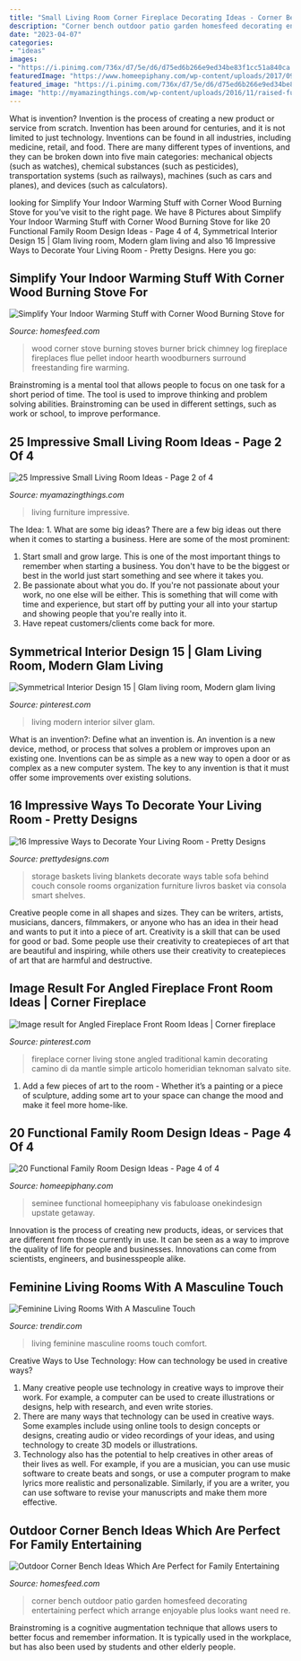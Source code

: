 ```yaml
---
title: "Small Living Room Corner Fireplace Decorating Ideas - Corner Bench Outdoor Patio Garden Homesfeed Decorating Entertaining Perfect Which Arrange Enjoyable Plus Looks Want Need Re"
description: "Corner bench outdoor patio garden homesfeed decorating entertaining perfect which arrange enjoyable plus looks want need re"
date: "2023-04-07"
categories:
- "ideas"
images:
- "https://i.pinimg.com/736x/d7/5e/d6/d75ed6b266e9ed34be83f1cc51a840ca.jpg"
featuredImage: "https://www.homeepiphany.com/wp-content/uploads/2017/09/family-rooms_359.jpg"
featured_image: "https://i.pinimg.com/736x/d7/5e/d6/d75ed6b266e9ed34be83f1cc51a840ca.jpg"
image: "http://myamazingthings.com/wp-content/uploads/2016/11/raised-furniture-683x1024.jpg"
---
```



What is invention?
Invention is the process of creating a new product or service from scratch. Invention has been around for centuries, and it is not limited to just technology. Inventions can be found in all industries, including medicine, retail, and food. There are many different types of inventions, and they can be broken down into five main categories: mechanical objects (such as watches), chemical substances (such as pesticides), transportation systems (such as railways), machines (such as cars and planes), and devices (such as calculators).

	

		
looking for Simplify Your Indoor Warming Stuff with Corner Wood Burning Stove for you've visit to the right page. We have 8 Pictures about Simplify Your Indoor Warming Stuff with Corner Wood Burning Stove for like 20 Functional Family Room Design Ideas - Page 4 of 4, Symmetrical Interior Design 15 | Glam living room, Modern glam living and also 16 Impressive Ways to Decorate Your Living Room - Pretty Designs. Here you go:
		
    
## Simplify Your Indoor Warming Stuff With Corner Wood Burning Stove For

<img loading=lazy src="https://homesfeed.com/wp-content/uploads/2015/08/stunning-classic-reddish-brick-corner-wood-burning-stove-design-with-metal-chimney-and-arch-style-beneath-small-glass-window.jpg" onerror="this.onerror=null;this.src='https://tse1.mm.bing.net/th?id=OIP.BW8EyQ6OgDsGK2jxl3yGfQHaJ4&amp;pid=15.1';" alt="Simplify Your Indoor Warming Stuff with Corner Wood Burning Stove for">

_Source: homesfeed.com_

>wood corner stove burning stoves burner brick chimney log fireplace fireplaces flue pellet indoor hearth woodburners surround freestanding fire warming. 

	

Brainstroming is a mental tool that allows people to focus on one task for a short period of time. The tool is used to improve thinking and problem solving abilities. Brainstroming can be used in different settings, such as work or school, to improve performance.

    
## 25 Impressive Small Living Room Ideas - Page 2 Of 4

<img loading=lazy src="http://myamazingthings.com/wp-content/uploads/2016/11/raised-furniture-683x1024.jpg" onerror="this.onerror=null;this.src='https://tse3.mm.bing.net/th?id=OIP.AGjM7oyn2pqFzlf5ehR26AHaLG&amp;pid=15.1';" alt="25 Impressive Small Living Room Ideas - Page 2 of 4">

_Source: myamazingthings.com_

>living furniture impressive. 

	

The Idea: 1. What are some big ideas?
There are a few big ideas out there when it comes to starting a business. Here are some of the most prominent:
1. Start small and grow large. This is one of the most important things to remember when starting a business. You don't have to be the biggest or best in the world just start something and see where it takes you.
2. Be passionate about what you do. If you're not passionate about your work, no one else will be either. This is something that will come with time and experience, but start off by putting your all into your startup and showing people that you're really into it.
3. Have repeat customers/clients come back for more.

    
## Symmetrical Interior Design 15 | Glam Living Room, Modern Glam Living

<img loading=lazy src="https://i.pinimg.com/736x/d7/5e/d6/d75ed6b266e9ed34be83f1cc51a840ca.jpg" onerror="this.onerror=null;this.src='https://tse1.mm.bing.net/th?id=OIP.z1zBNPYsBcQIofzOQaYLHgHaKi&amp;pid=15.1';" alt="Symmetrical Interior Design 15 | Glam living room, Modern glam living">

_Source: pinterest.com_

>living modern interior silver glam. 

	

What is an invention?: Define what an invention is.
An invention is a new device, method, or process that solves a problem or improves upon an existing one. Inventions can be as simple as a new way to open a door or as complex as a new computer system. The key to any invention is that it must offer some improvements over existing solutions.

    
## 16 Impressive Ways To Decorate Your Living Room - Pretty Designs

<img loading=lazy src="http://www.prettydesigns.com/wp-content/uploads/2015/08/Storage-Baskets.jpg" onerror="this.onerror=null;this.src='https://tse1.mm.bing.net/th?id=OIP.Mc2y8guFc791Ore-B5_mGAHaJ3&amp;pid=15.1';" alt="16 Impressive Ways to Decorate Your Living Room - Pretty Designs">

_Source: prettydesigns.com_

>storage baskets living blankets decorate ways table sofa behind couch console rooms organization furniture livros basket via consola smart shelves. 

	

Creative people come in all shapes and sizes. They can be writers, artists, musicians, dancers, filmmakers, or anyone who has an idea in their head and wants to put it into a piece of art. Creativity is a skill that can be used for good or bad. Some people use their creativity to createpieces of art that are beautiful and inspiring, while others use their creativity to createpieces of art that are harmful and destructive.

    
## Image Result For Angled Fireplace Front Room Ideas | Corner Fireplace

<img loading=lazy src="https://i.pinimg.com/736x/3c/6b/23/3c6b23aa1efc844ce6063aedcd2ad52b.jpg" onerror="this.onerror=null;this.src='https://tse2.mm.bing.net/th?id=OIP.octBNpkN25CLdfZYl_8XiAHaKI&amp;pid=15.1';" alt="Image result for Angled Fireplace Front Room Ideas | Corner fireplace">

_Source: pinterest.com_

>fireplace corner living stone angled traditional kamin decorating camino di da mantle simple articolo homeridian teknoman salvato site. 

	

1. Add a few pieces of art to the room - Whether it’s a painting or a piece of sculpture, adding some art to your space can change the mood and make it feel more home-like.

    
## 20 Functional Family Room Design Ideas - Page 4 Of 4

<img loading=lazy src="https://www.homeepiphany.com/wp-content/uploads/2017/09/family-rooms_359.jpg" onerror="this.onerror=null;this.src='https://tse2.mm.bing.net/th?id=OIP.7EwtKPOqi-b5-LU0xc-7FQHaLO&amp;pid=15.1';" alt="20 Functional Family Room Design Ideas - Page 4 of 4">

_Source: homeepiphany.com_

>seminee functional homeepiphany vis fabuloase onekindesign upstate getaway. 

	

Innovation is the process of creating new products, ideas, or services that are different from those currently in use. It can be seen as a way to improve the quality of life for people and businesses. Innovations can come from scientists, engineers, and businesspeople alike.

    
## Feminine Living Rooms With A Masculine Touch

<img loading=lazy src="https://cdn.trendir.com/wp-content/uploads/2018/11/masculine-comfort.jpg" onerror="this.onerror=null;this.src='https://tse2.mm.bing.net/th?id=OIP.Vus_LiQNaz0X_QExviatkgHaFj&amp;pid=15.1';" alt="Feminine Living Rooms With A Masculine Touch">

_Source: trendir.com_

>living feminine masculine rooms touch comfort. 

	

Creative Ways to Use Technology: How can technology be used in creative ways?
1. Many creative people use technology in creative ways to improve their work. For example, a computer can be used to create illustrations or designs, help with research, and even write stories.
2. There are many ways that technology can be used in creative ways. Some examples include using online tools to design concepts or designs, creating audio or video recordings of your ideas, and using technology to create 3D models or illustrations.
3. Technology also has the potential to help creatives in other areas of their lives as well. For example, if you are a musician, you can use music software to create beats and songs, or use a computer program to make lyrics more realistic and personalizable. Similarly, if you are a writer, you can use software to revise your manuscripts and make them more effective. 
    
## Outdoor Corner Bench Ideas Which Are Perfect For Family Entertaining

<img loading=lazy src="https://homesfeed.com/wp-content/uploads/2015/11/small-patio-design-ideas-with-outdoor-corner-bench-and-folding-chairs-plus-glass-top-table-and-colorful-cushion-plus-pretty-flooring-ideas.jpg" onerror="this.onerror=null;this.src='https://tse2.mm.bing.net/th?id=OIP.xdlIH8iZt3JbAwjHZAytHgHaKe&amp;pid=15.1';" alt="Outdoor Corner Bench Ideas Which Are Perfect for Family Entertaining">

_Source: homesfeed.com_

>corner bench outdoor patio garden homesfeed decorating entertaining perfect which arrange enjoyable plus looks want need re. 

	

Brainstroming is a cognitive augmentation technique that allows users to better focus and remember information. It is typically used in the workplace, but has also been used by students and other elderly people.


